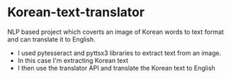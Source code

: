 # Korean-text-translator
NLP based project which coverts an image of Korean words to text format and can translate it to English.
- I used pytesseract and pyttsx3 libraries to extract text from an image.
- In this case I'm extracting Korean text
- I then use the translator API and translate the Korean text to English

